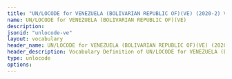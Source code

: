 ```yaml
---
title: "UN/LOCODE for VENEZUELA (BOLIVARIAN REPUBLIC OF)(VE) (2020-2) Vocabulary"
name: UN/LOCODE for VENEZUELA (BOLIVARIAN REPUBLIC OF)(VE) 
description: 
jsonid: "unlocode-ve"
layout: vocabulary
header_name: UN/LOCODE for VENEZUELA (BOLIVARIAN REPUBLIC OF)(VE) (2020-2) JSON-LD Vocabulary
header_description: Vocabulary Definition of UN/LOCODE for VENEZUELA (BOLIVARIAN REPUBLIC OF)(VE) (2020-2) semantics in HTML format. JSON-LD format is available at [unlocode-ve.jsonld](/vocabulary/unlocode-ve.jsonld)
type: unlocode
options:
---
```

